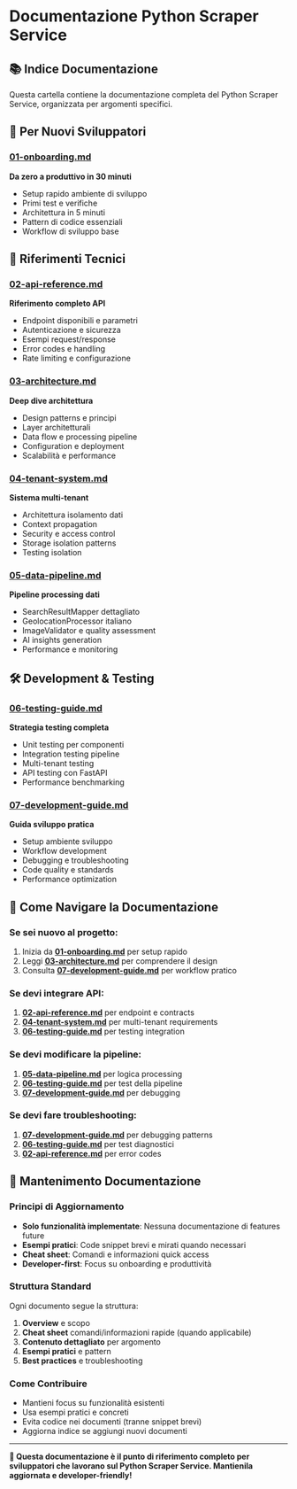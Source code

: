 # Documentazione Python Scraper Service

## 📚 Indice Documentazione

Questa cartella contiene la documentazione completa del Python Scraper Service, organizzata per argomenti specifici.

## 🎯 Per Nuovi Sviluppatori

### **[01-onboarding.md](01-onboarding.md)** 
**Da zero a produttivo in 30 minuti**
- Setup rapido ambiente di sviluppo
- Primi test e verifiche
- Architettura in 5 minuti
- Pattern di codice essenziali
- Workflow di sviluppo base

## 📖 Riferimenti Tecnici

### **[02-api-reference.md](02-api-reference.md)**
**Riferimento completo API**
- Endpoint disponibili e parametri
- Autenticazione e sicurezza
- Esempi request/response
- Error codes e handling
- Rate limiting e configurazione

### **[03-architecture.md](03-architecture.md)** 
**Deep dive architettura**
- Design patterns e principi
- Layer architetturali
- Data flow e processing pipeline
- Configuration e deployment
- Scalabilità e performance

### **[04-tenant-system.md](04-tenant-system.md)**
**Sistema multi-tenant**
- Architettura isolamento dati
- Context propagation
- Security e access control
- Storage isolation patterns
- Testing isolation

### **[05-data-pipeline.md](05-data-pipeline.md)**
**Pipeline processing dati**
- SearchResultMapper dettagliato
- GeolocationProcessor italiano
- ImageValidator e quality assessment
- AI insights generation
- Performance e monitoring

## 🛠️ Development & Testing

### **[06-testing-guide.md](06-testing-guide.md)**
**Strategia testing completa**
- Unit testing per componenti
- Integration testing pipeline
- Multi-tenant testing
- API testing con FastAPI
- Performance benchmarking

### **[07-development-guide.md](07-development-guide.md)**
**Guida sviluppo pratica**
- Setup ambiente sviluppo
- Workflow development
- Debugging e troubleshooting
- Code quality e standards
- Performance optimization

## 🚀 Come Navigare la Documentazione

### **Se sei nuovo al progetto:**
1. Inizia da **[01-onboarding.md](01-onboarding.md)** per setup rapido
2. Leggi **[03-architecture.md](03-architecture.md)** per comprendere il design
3. Consulta **[07-development-guide.md](07-development-guide.md)** per workflow pratico

### **Se devi integrare API:**
1. **[02-api-reference.md](02-api-reference.md)** per endpoint e contracts
2. **[04-tenant-system.md](04-tenant-system.md)** per multi-tenant requirements
3. **[06-testing-guide.md](06-testing-guide.md)** per testing integration

### **Se devi modificare la pipeline:**
1. **[05-data-pipeline.md](05-data-pipeline.md)** per logica processing
2. **[06-testing-guide.md](06-testing-guide.md)** per test della pipeline
3. **[07-development-guide.md](07-development-guide.md)** per debugging

### **Se devi fare troubleshooting:**
1. **[07-development-guide.md](07-development-guide.md)** per debugging patterns
2. **[06-testing-guide.md](06-testing-guide.md)** per test diagnostici
3. **[02-api-reference.md](02-api-reference.md)** per error codes

## 🔄 Mantenimento Documentazione

### **Principi di Aggiornamento**
- **Solo funzionalità implementate**: Nessuna documentazione di features future
- **Esempi pratici**: Code snippet brevi e mirati quando necessari
- **Cheat sheet**: Comandi e informazioni quick access
- **Developer-first**: Focus su onboarding e produttività

### **Struttura Standard**
Ogni documento segue la struttura:
1. **Overview** e scopo
2. **Cheat sheet** comandi/informazioni rapide (quando applicabile)
3. **Contenuto dettagliato** per argomento
4. **Esempi pratici** e pattern
5. **Best practices** e troubleshooting

### **Come Contribuire**
- Mantieni focus su funzionalità esistenti
- Usa esempi pratici e concreti
- Evita codice nei documenti (tranne snippet brevi)
- Aggiorna indice se aggiungi nuovi documenti

---

**📖 Questa documentazione è il punto di riferimento completo per sviluppatori che lavorano sul Python Scraper Service. Mantienila aggiornata e developer-friendly!**
